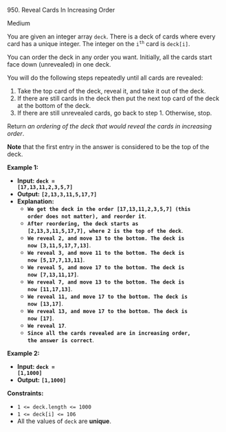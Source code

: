 950\. Reveal Cards In Increasing Order

Medium

You are given an integer array `deck`. There is a deck of cards where every card has a unique integer. The integer on the <code>i<sup>th</sup></code> card is `deck[i]`.

You can order the deck in any order you want. Initially, all the cards start face down (unrevealed) in one deck.

You will do the following steps repeatedly until all cards are revealed:

1. Take the top card of the deck, reveal it, and take it out of the deck.
2. If there are still cards in the deck then put the next top card of the deck at the bottom of the deck.
3. If there are still unrevealed cards, go back to step 1. Otherwise, stop.

Return <i>an ordering of the deck that would reveal the cards in increasing order</i>.

**Note** that the first entry in the answer is considered to be the top of the deck.



**Example 1:**

- **Input:** <code>**deck = [17,13,11,2,3,5,7]**</code>
- **Output:** <code>**[2,13,3,11,5,17,7]**</code>
- **Explanation:**
  - <code>**We get the deck in the order [17,13,11,2,3,5,7] (this order does not matter), and reorder it**</code>.
  - <code>**After reordering, the deck starts as [2,13,3,11,5,17,7], where 2 is the top of the deck**</code>.
  - <code>**We reveal 2, and move 13 to the bottom.  The deck is now [3,11,5,17,7,13]**</code>.
  - <code>**We reveal 3, and move 11 to the bottom.  The deck is now [5,17,7,13,11]**</code>.
  - <code>**We reveal 5, and move 17 to the bottom.  The deck is now [7,13,11,17]**</code>.
  - <code>**We reveal 7, and move 13 to the bottom.  The deck is now [11,17,13]**</code>.
  - <code>**We reveal 11, and move 17 to the bottom.  The deck is now [13,17]**</code>.
  - <code>**We reveal 13, and move 17 to the bottom.  The deck is now [17]**</code>.
  - <code>**We reveal 17**</code>.
  - <code>**Since all the cards revealed are in increasing order, the answer is correct**</code>.

**Example 2:**

- **Input:** <code>**deck = [1,1000]**</code>
- **Output:** <code>**[1,1000]**</code>



**Constraints:**

- `1 <= deck.length <= 1000`
- <code>1 <= deck[i] <= 10<sip>6</sup></code>
- All the values of `deck` are **unique**.

